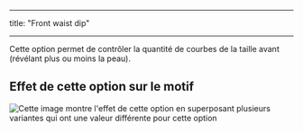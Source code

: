- - -
title: "Front waist dip"
- - -

Cette option permet de contrôler la quantité de courbes de la taille avant (révélant plus ou moins la peau).

## Effet de cette option sur le motif

![Cette image montre l'effet de cette option en superposant plusieurs variantes qui ont une valeur différente pour cette option](ursula_frontdip_sample.svg "Effect of this option on the pattern")
